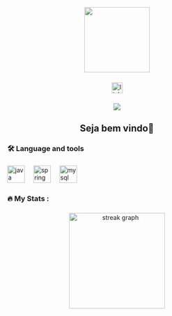 <div align="center">
  <img height="150" src="https://media1.giphy.com/media/v1.Y2lkPTc5MGI3NjExaXB4djY5YXR2dDJlM2x5cDdwbTY1dDBsZWI4c29rdjRiMjNjOTgydiZlcD12MV9pbnRlcm5hbF9naWZfYnlfaWQmY3Q9Zw/E136ihXhzuG2OnxKen/giphy.gif"  />
</div>

###

<div align="center">
  <a href="https://www.linkedin.com/in/kauan-ara%C3%BAjo-a85509275/" target="_blank">
    <img src="https://img.shields.io/static/v1?message=LinkedIn&logo=linkedin&label=&color=0077B5&logoColor=white&labelColor=&style=for-the-badge" height="25" alt="linkedin logo"  />
  </a>
</div>

###

<div align="center">
  <img src="https://visitor-badge.laobi.icu/badge?page_id=KauanAraujo019.KauanAraujo019&"  />
</div>

###

<h2 align="center">Seja bem vindo👋</h2>

###

<h3 align="left">🛠 Language and tools</h3>

###

<div align="left">
  <img src="https://cdn.jsdelivr.net/gh/devicons/devicon/icons/java/java-original.svg" height="40" alt="java logo"  />
  <img width="12" />
  <img src="https://cdn.jsdelivr.net/gh/devicons/devicon/icons/spring/spring-original.svg" height="40" alt="spring logo"  />
  <img width="12" />
  <img src="https://cdn.jsdelivr.net/gh/devicons/devicon/icons/mysql/mysql-original.svg" height="40" alt="mysql logo"  />
</div>

###

<h3 align="left">🔥   My Stats :</h3>

###

<div align="center">
  <img src="https://streak-stats.demolab.com?user=KauanAraujo019&locale=en&mode=daily&theme=dark&hide_border=false&border_radius=5&order=3" height="220" alt="streak graph"  />
</div>

###
